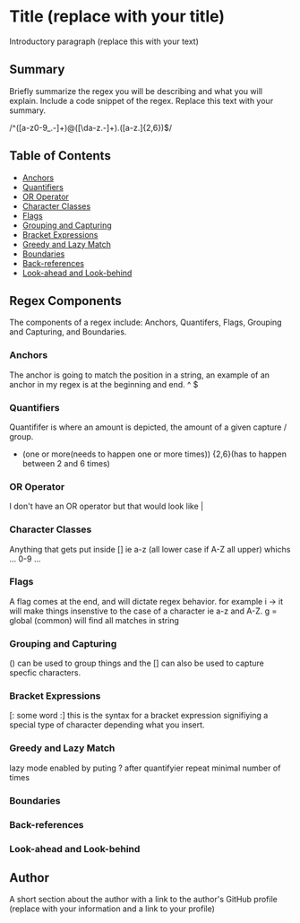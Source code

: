 # Title (replace with your title)

Introductory paragraph (replace this with your text)

## Summary

Briefly summarize the regex you will be describing and what you will explain. Include a code snippet of the regex. Replace this text with your summary.

/^([a-z0-9_\.-]+)@([\da-z\.-]+)\.([a-z\.]{2,6})$/

## Table of Contents

- [Anchors](#anchors)
- [Quantifiers](#quantifiers)
- [OR Operator](#or-operator)
- [Character Classes](#character-classes)
- [Flags](#flags)
- [Grouping and Capturing](#grouping-and-capturing)
- [Bracket Expressions](#bracket-expressions)
- [Greedy and Lazy Match](#greedy-and-lazy-match)
- [Boundaries](#boundaries)
- [Back-references](#back-references)
- [Look-ahead and Look-behind](#look-ahead-and-look-behind)

## Regex Components
The components of a regex include: Anchors, Quantifers, Flags, Grouping and Capturing, and Boundaries.

### Anchors

The anchor is going to match the position in a string, an example of an anchor in my regex is at the beginning and end. ^ $

### Quantifiers
Quantififer is where an amount is depicted, the amount of a given capture / group. 
+ (one or more(needs to happen one or more times))
{2,6}(has to happen between 2 and 6 times)

### OR Operator

I don't have an OR operator but that would look like | 

### Character Classes
Anything that gets put inside [] ie a-z (all lower case if A-Z all upper) whichs ... 0-9 ...

### Flags
A flag comes at the end, and will dictate regex behavior.
for example i -> it will make things insenstive to the case of a character ie a-z and A-Z.
g = global (common) will find all matches in string

### Grouping and Capturing
() can be used to group things and the [] can also be used to capture specfic characters. 

### Bracket Expressions

[: some word :] this is the syntax for a bracket expression signifiying a special type of character depending what you insert.

### Greedy and Lazy Match

lazy mode enabled by puting ? after quantifyier repeat minimal number of times

### Boundaries

### Back-references

### Look-ahead and Look-behind

## Author

A short section about the author with a link to the author's GitHub profile (replace with your information and a link to your profile)
